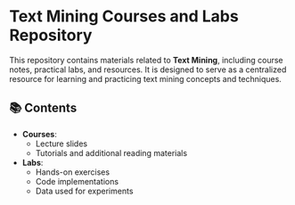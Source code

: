 # Text Mining Courses and Labs Repository

This repository contains materials related to **Text Mining**, including course notes, practical labs, and resources. It is designed to serve as a centralized resource for learning and practicing text mining concepts and techniques.

## 📚 Contents

- **Courses**:
  - Lecture slides
  - Tutorials and additional reading materials
- **Labs**:
  - Hands-on exercises
  - Code implementations
  - Data used for experiments

